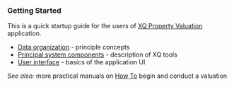 ---
---
### Getting Started

This is a quick startup guide for the users of [XQ Property Valuation](http://exquance.com/products-valuation) application.


* [Data organization](/getstarted/data.html) - principle concepts
* [Principal system components](/getstarted/system.html) - description of XQ tools
* [User interface](/getstarted/interface.html) - basics of the application UI


_See also:_ more practical manuals on [How To](/howto/index.html) begin and conduct a valuation 
